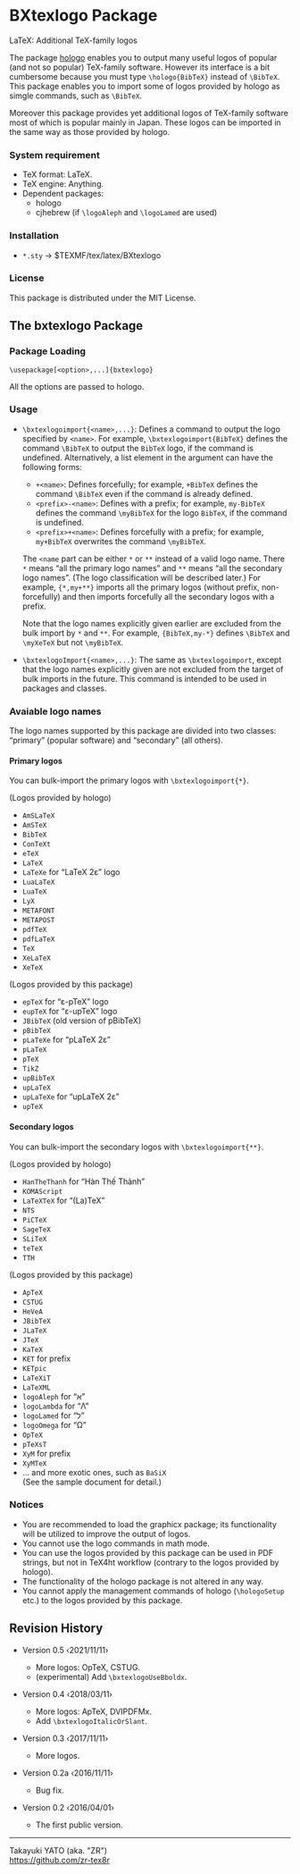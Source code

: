 BXtexlogo Package
=================

LaTeX: Additional TeX-family logos

The package [hologo] enables you to output many useful logos of popular
(and not so popular) TeX-family software. However its interface is a bit
cumbersome because you must type `\hologo{BibTeX}` instead of `\BibTeX`.
This package enables you to import some of logos provided by hologo as
simgle commands, such as `\BibTeX`.

Moreover this package provides yet additional logos of TeX-family software
most of which is popular mainly in Japan. These logos can be imported in
the same way as those provided by hologo.

[hologo]: https://ctan.org/pkg/hologo

### System requirement

  * TeX format: LaTeX.
  * TeX engine: Anything.
  * Dependent packages:
      - hologo
      - cjhebrew (if `\logoAleph` and `\logoLamed` are used)

### Installation

  - `*.sty` → $TEXMF/tex/latex/BXtexlogo

### License

This package is distributed under the MIT License.


The bxtexlogo Package
---------------------

### Package Loading

    \usepackage[<option>,...]{bxtexlogo}

All the options are passed to hologo.

### Usage

  * `\bxtexlogoimport{<name>,...}`: Defines a command to output the logo
    specified by `<name>`. For example, `\bxtexlogoimport{BibTeX}` defines
    the command `\BibTeX` to output the `BibTeX` logo, if the command is
    undefined. Alternatively, a list element in the argument can have
    the following forms:
      - `+<name>`: Defines forcefully; for example, `+BibTeX` defines the
        command `\BibTeX` even if the command is already defined.
      - `<prefix>-<name>`: Defines with a prefix; for example, `my-BibTeX`
        defines the command `\myBibTeX` for the logo `BibTeX`, if the
        command is undefined.
      - `<prefix>+<name>`: Defines forcefully with a prefix; for example,
        `my+BibTeX` overwrites the command `\myBibTeX`.

    The `<name` part can be either `*` or `**` instead of a valid logo
    name. There `*` means “all the primary logo names” and `**` means
    “all the secondary logo names”.  (The logo classification will be
    described later.) For example, `{*,my+**}` imports all the primary
    logos (without prefix, non-forcefully) and then imports forcefully all
    the secondary logos with a prefix.

    Note that the logo names explicitly given earlier are excluded from
    the bulk import by `*` and `**`. For example, `{BibTeX,my-*}` defines
    `\BibTeX` and `\myXeTeX` but not `\myBibTeX`.

  * `\bxtexlogoImport{<name>,...}`: The same as `\bxtexlogoimport`, except
    that the logo names explicitly given are not excluded from the target
    of bulk imports in the future. This command is intended to be used in
    packages and classes.

### Avaiable logo names

The logo names supported by this package are divided into two classes:
“primary” (popular software) and “secondary” (all others).

#### Primary logos

You can bulk-import the primary logos with `\bxtexlogoimport{*}`.

(Logos provided by hologo)

  * `AmSLaTeX`
  * `AmSTeX`
  * `BibTeX`
  * `ConTeXt`
  * `eTeX`
  * `LaTeX`
  * `LaTeXe` for “LaTeX 2ε” logo
  * `LuaLaTeX`
  * `LuaTeX`
  * `LyX`
  * `METAFONT`
  * `METAPOST`
  * `pdfTeX`
  * `pdfLaTeX`
  * `TeX`
  * `XeLaTeX`
  * `XeTeX`

(Logos provided by this package)

  * `epTeX` for “ε-pTeX” logo
  * `eupTeX` for “ε-upTeX” logo
  * `JBibTeX` (old version of pBibTeX)
  * `pBibTeX`
  * `pLaTeXe` for “pLaTeX 2ε”
  * `pLaTeX`
  * `pTeX`
  * `TikZ`
  * `upBibTeX`
  * `upLaTeX`
  * `upLaTeXe` for “upLaTeX 2ε”
  * `upTeX`

#### Secondary logos

You can bulk-import the secondary logos with `\bxtexlogoimport{**}`.

(Logos provided by hologo)

  * `HanTheThanh` for “Hàn Thế Thành”
  * `KOMAScript`
  * `LaTeXTeX` for “(La)TeX”
  * `NTS`
  * `PiCTeX`
  * `SageTeX`
  * `SLiTeX`
  * `teTeX`
  * `TTH`

(Logos provided by this package)

  * `ApTeX`
  * `CSTUG`
  * `HeVeA`
  * `JBibTeX`
  * `JLaTeX`
  * `JTeX`
  * `KaTeX`
  * `KET` for prefix
  * `KETpic`
  * `LaTeXiT`
  * `LaTeXML`
  * `logoAleph` for “א”
  * `logoLambda` for “Λ”
  * `logoLamed` for “ל”
  * `logoOmega` for “Ω”
  * `OpTeX`
  * `pTeXsT`
  * `XyM` for prefix
  * `XyMTeX`
  * … and more exotic ones, such as `BaSiX`  
    (See the sample document for detail.)

### Notices

  * You are recommended to load the graphicx package; its functionality
    will be utilized to improve the output of logos.
  * You cannot use the logo commands in math mode.
  * You can use the logos provided by this package can be used in PDF
    strings, but not in TeX4ht workflow (contrary to the logos provided by
    hologo).
  * The functionality of the hologo package is not altered in any way.
  * You cannot apply the management commands of hologo (`\hologoSetup`
    etc.) to the logos provided by this package.


Revision History
----------------

  * Version 0.5 ‹2021/11/11›
      - More logos: OpTeX, CSTUG.
      - (experimental) Add `\bxtexlogoUseBboldx`.

  * Version 0.4 ‹2018/03/11›
      - More logos: ApTeX, DVIPDFMx.
      - Add `\bxtexlogoItalicOrSlant`.

  * Version 0.3 ‹2017/11/11›
      - More logos.

  * Version 0.2a ‹2016/11/11›
      - Bug fix.

  * Version 0.2  ‹2016/04/01›
      - The first public version.

--------------------
Takayuki YATO (aka. "ZR")  
https://github.com/zr-tex8r
